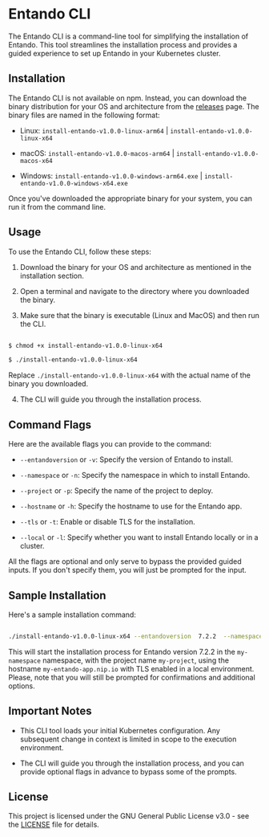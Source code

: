 
# Entando CLI

The Entando CLI is a command-line tool for simplifying the installation of Entando. This tool streamlines the installation process and provides a guided experience to set up Entando in your Kubernetes cluster.

## Installation

The Entando CLI is not available on npm. Instead, you can download the binary distribution for your OS and architecture from the [releases](https://github.com/entando/catalyst-infra-tools/releases?q=install-entando&expanded=true) page. The binary files are named in the following format:

- Linux: `install-entando-v1.0.0-linux-arm64` | `install-entando-v1.0.0-linux-x64`

- macOS: `install-entando-v1.0.0-macos-arm64` | `install-entando-v1.0.0-macos-x64`

- Windows: `install-entando-v1.0.0-windows-arm64.exe` | `install-entando-v1.0.0-windows-x64.exe`

Once you've downloaded the appropriate binary for your system, you can run it from the command line.

## Usage

To use the Entando CLI, follow these steps:

1. Download the binary for your OS and architecture as mentioned in the installation section.

2. Open a terminal and navigate to the directory where you downloaded the binary.

3. Make sure that the binary is executable (Linux and MacOS) and then run the CLI.

```bash

$ chmod +x install-entando-v1.0.0-linux-x64

$ ./install-entando-v1.0.0-linux-x64

```

Replace `./install-entando-v1.0.0-linux-x64` with the actual name of the binary you downloaded.

4. The CLI will guide you through the installation process.

## Command Flags

Here are the available flags you can provide to the command:

-  `--entandoversion` or `-v`: Specify the version of Entando to install.

-  `--namespace` or `-n`: Specify the namespace in which to install Entando.

-  `--project` or `-p`: Specify the name of the project to deploy.

-  `--hostname` or `-h`: Specify the hostname to use for the Entando app.

-  `--tls` or `-t`: Enable or disable TLS for the installation.

-  `--local` or `-l`: Specify whether you want to install Entando locally or in a cluster.

All the flags are optional and only serve to bypass the provided guided inputs. If you don't specify them, you will just be prompted for the input.

## Sample Installation

Here's a sample installation command:

```bash

./install-entando-v1.0.0-linux-x64 --entandoversion  7.2.2  --namespace  my-namespace  --project  my-project  --hostname  my-entando-app.nip.io  --tls --local

```

This will start the installation process for Entando version 7.2.2 in the `my-namespace` namespace, with the project name `my-project`, using the hostname `my-entando-app.nip.io` with TLS enabled in a local environment.
Please, note that you will still be prompted for confirmations and additional options.

## Important Notes

- This CLI tool loads your initial Kubernetes configuration. Any subsequent change in context is limited in scope to the execution environment.

- The CLI will guide you through the installation process, and you can provide optional flags in advance to bypass some of the prompts.

## License

This project is licensed under the GNU General Public License v3.0 - see the [LICENSE](LICENSE) file for details.